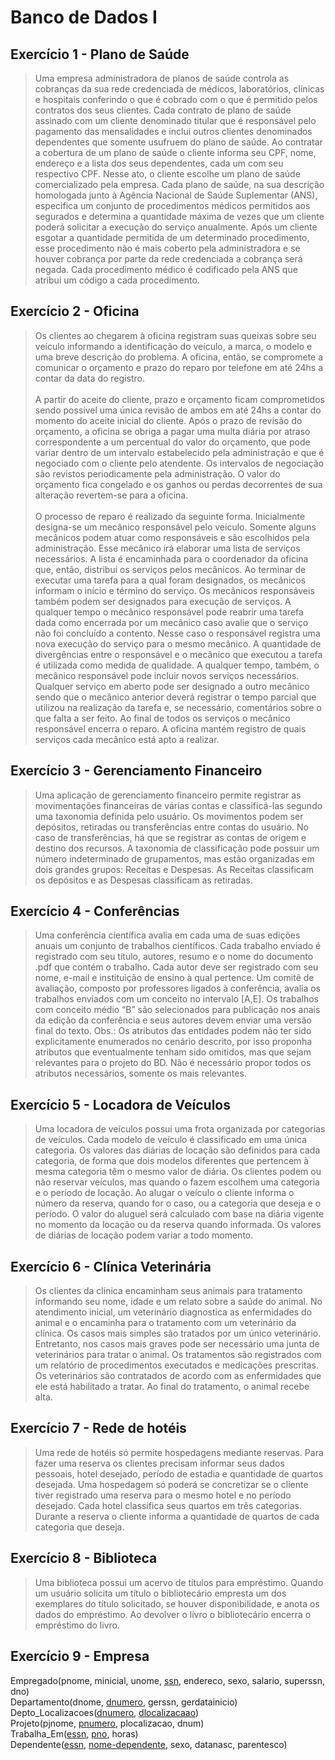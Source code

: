 # Banco de Dados I

##  Exercício 1 - Plano de Saúde

> Uma empresa administradora de planos de saúde controla as cobranças da sua rede
credenciada de médicos, laboratórios, clínicas e hospitais conferindo o que é cobrado com
o que é permitido pelos contratos dos seus clientes. Cada contrato de plano de saúde
assinado com um cliente denominado titular que é responsável pelo pagamento das
mensalidades e inclui outros clientes denominados dependentes que somente usufruem do
plano de saúde. Ao contratar a cobertura de um plano de saúde o cliente informa seu CPF,
nome, endereço e a lista dos seus dependentes, cada um com seu respectivo CPF. Nesse ato,
o cliente escolhe um plano de saúde comercializado pela empresa. Cada plano de saúde, na
sua descrição homologada junto à Agência Nacional de Saúde Suplementar (ANS),
especifica um conjunto de procedimentos médicos permitidos aos segurados e determina a
quantidade máxima de vezes que um cliente poderá solicitar a execução do serviço
anualmente. Após um cliente esgotar a quantidade permitida de um determinado
procedimento, esse procedimento não é mais coberto pela administradora e se houver
cobrança por parte da rede credenciada a cobrança será negada. Cada procedimento
médico é codificado pela ANS que atribui um código a cada procedimento.

## Exercício 2 - Oficina

>Os clientes ao chegarem à oficina registram suas queixas sobre seu veículo informando a
identificação do veículo, a marca, o modelo e uma breve descrição do problema. A oficina,
então, se compromete a comunicar o orçamento e prazo do reparo por telefone em até 24hs
a contar da data do registro.
</br></br>A partir do aceite do cliente, prazo e orçamento ficam comprometidos sendo possível uma
única revisão de ambos em até 24hs a contar do momento do aceite inicial do cliente. Após
o prazo de revisão do orçamento, a oficina se obriga a pagar uma multa diária por atraso
correspondente a um percentual do valor do orçamento, que pode variar dentro de um
intervalo estabelecido pela administração e que é negociado com o cliente pelo atendente.
Os intervalos de negociação são revistos periodicamente pela administração. O valor do
orçamento fica congelado e os ganhos ou perdas decorrentes de sua alteração revertem-se
para a oficina.
</br></br>O processo de reparo é realizado da seguinte forma. Inicialmente designa-se um mecânico
responsável pelo veículo. Somente alguns mecânicos podem atuar como responsáveis e são
escolhidos pela administração. Esse mecânico irá elaborar uma lista de serviços necessários.
A lista é encaminhada para o coordenador da oficina que, então, distribui os serviços pelos
mecânicos. Ao terminar de executar uma tarefa para a qual foram designados, os mecânicos
informam o início e término do serviço. Os mecânicos responsáveis também podem ser
designados para execução de serviços. A qualquer tempo o mecânico responsável pode
reabrir uma tarefa dada como encerrada por um mecânico caso avalie que o serviço não foi
concluído a contento. Nesse caso o responsável registra uma nova execução do serviço para
o mesmo mecânico. A quantidade de divergências entre o responsável e o mecânico que
executou a tarefa é utilizada como medida de qualidade. A qualquer tempo, também, o
mecânico responsável pode incluir novos serviços necessários. Qualquer serviço em aberto
pode ser designado a outro mecânico sendo que o mecânico anterior deverá registrar o tempo
parcial que utilizou na realização da tarefa e, se necessário, comentários sobre o que falta a
ser feito. Ao final de todos os serviços o mecânico responsável encerra o reparo. A oficina
mantém registro de quais serviços cada mecânico está apto a realizar.
 
## Exercício 3 - Gerenciamento Financeiro

>Uma aplicação de gerenciamento financeiro permite registrar as movimentações financeiras
de várias contas e classificá-las segundo uma taxonomia definida pelo usuário. Os
movimentos podem ser depósitos, retiradas ou transferências entre contas do usuário. No
caso de transferências, há que se registrar as contas de origem e destino dos recursos. A
taxonomia de classificação pode possuir um número indeterminado de grupamentos, mas
estão organizadas em dois grandes grupos: Receitas e Despesas. As Receitas classificam os
depósitos e as Despesas classificam as retiradas.
 
## Exercício 4 - Conferências

>Uma conferência científica avalia em cada uma de suas edições anuais um conjunto de
trabalhos científicos. Cada trabalho enviado é registrado com seu título, autores, resumo
e o nome do documento .pdf que contém o trabalho. Cada autor deve ser registrado com
seu nome, e-mail e instituição de ensino à qual pertence. Um comitê de avaliação,
composto por professores ligados à conferência, avalia os trabalhos enviados com um
conceito no intervalo [A,E]. Os trabalhos com conceito médio “B” são selecionados para
publicação nos anais da edição da conferência e seus autores devem enviar uma versão
final do texto. Obs.: Os atributos das entidades podem não ter sido explicitamente
enumerados no cenário descrito, por isso proponha atributos que eventualmente tenham
sido omitidos, mas que sejam relevantes para o projeto do BD. Não é necessário propor
todos os atributos necessários, somente os mais relevantes.

## Exercício 5 - Locadora de Veículos

>Uma locadora de veículos possui uma frota organizada por categorias de veículos. Cada modelo de veículo é classificado em uma única categoria. Os valores das diárias de locação são definidos para cada categoria, de forma que dois modelos diferentes que pertencem à mesma categoria têm o mesmo valor de diária. Os clientes podem ou não reservar veículos, mas quando o fazem escolhem uma categoria e o período de locação. Ao alugar o veículo o cliente informa o número da reserva, quando for o caso, ou a categoria que deseja e o período. O valor do aluguel será calculado com base na diária vigente no momento da locação ou da reserva quando informada. Os valores de diárias de locação podem variar a todo momento.

## Exercício 6 - Clínica Veterinária

>Os clientes da clínica encaminham seus animais para tratamento informando seu nome, idade e um relato sobre a saúde do animal. No atendimento inicial, um veterinário diagnostica as enfermidades do animal e o encaminha para o tratamento com um veterinário da clínica. Os casos mais simples são tratados por um único veterinário. Entretanto, nos casos mais graves pode ser necessário uma junta de veterinários para tratar o animal. Os tratamentos são registrados com um relatório de procedimentos executados e medicações prescritas. Os veterinários são contratados de acordo com as enfermidades que ele está habilitado a tratar. Ao final do tratamento, o animal recebe alta.

## Exercício 7 - Rede de hotéis

>Uma rede de hotéis só permite hospedagens mediante reservas. Para fazer uma reserva os clientes precisam informar seus dados pessoais, hotel desejado, período de estadia e quantidade de quartos desejada. Uma hospedagem só poderá se concretizar se o cliente tiver registrado uma reserva para o mesmo hotel e no período desejado. Cada hotel classifica seus quartos em três categorias. Durante a reserva o cliente informa a quantidade de quartos de cada categoria que deseja. 

## Exercício 8 - Biblioteca

>Uma biblioteca possui um acervo de títulos para empréstimo. Quando um usuário solicita um título o bibliotecário empresta um dos exemplares do título solicitado, se houver disponibilidade, e anota os dados do empréstimo. Ao devolver o livro o bibliotecário encerra o empréstimo do livro.

## Exercício 9 - Empresa

Empregado(pnome, minicial, unome, <u>ssn</u>, endereco, sexo, salario, superssn, dno)<br>
Departamento(dnome, <u>dnumero</u>, gerssn, gerdatainicio)<br>
Depto_Localizacoes(<u>dnumero</u>, <u>dlocalizacaao</u>)<br>
Projeto(pjnome, <u>pnumero</u>, plocalizacao, dnum)<br>
Trabalha_Em(<u>essn</u>, <u>pno</u>, horas)<br>
Dependente(<u>essn</u>, <u>nome-dependente</u>, sexo, datanasc, parentesco)


